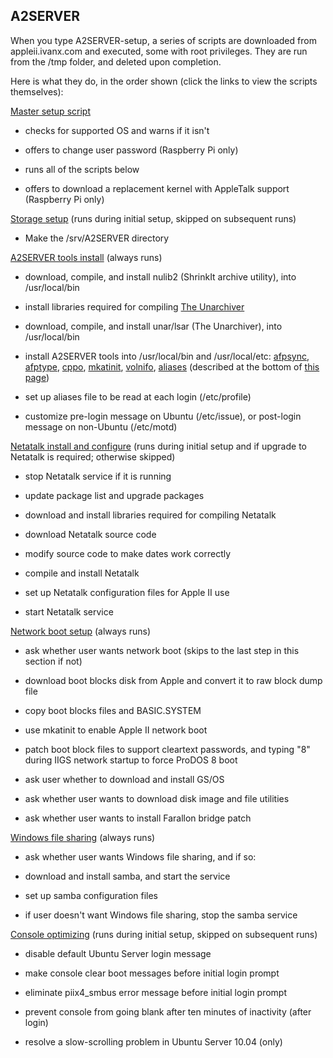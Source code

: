 ## A2SERVER

When you type A2SERVER-setup, a series of scripts are downloaded from
appleii.ivanx.com and executed, some with root privileges. They are run from
the /tmp folder, and deleted upon completion.

Here is what they do, in the order shown (click the links to view the scripts
themselves):

[Master setup script](setup/index.txt)

* checks for supported OS and warns if it isn't

* offers to change user password (Raspberry Pi only)

* runs all of the scripts below

* offers to download a replacement kernel with AppleTalk support (Raspberry Pi
  only)


[Storage setup](scripts/a2server-1-storage.txt) (runs during initial setup, skipped on subsequent runs)

* Make the /srv/A2SERVER directory


[A2SERVER tools install](scripts/a2server-2-tools.txt) (always runs)

<!--
* update package list and upgrade packages (apt-get update/upgrade)
-->

* download, compile, and install nulib2 (ShrinkIt archive utility), into
  /usr/local/bin

* install libraries required for compiling [The Unarchiver][1]

* download, compile, and install unar/lsar (The Unarchiver), into
  /usr/local/bin

* install A2SERVER tools into /usr/local/bin and /usr/local/etc:
  [afpsync](scripts/tools/afpsync.txt),
  [afptype](scripts/tools/afptype.txt),
  [cppo](scripts/tools/cppo.txt),
  [mkatinit](scripts/tools/mkatinit.txt),
  [volnifo](scripts/tools/mkvolinfo.txt),
  [aliases](scripts/tools/a2server-aliases.txt) (described at the bottom of
  [this page](a2server_commands.html))

* set up aliases file to be read at each login (/etc/profile)

* customize pre-login message on Ubuntu (/etc/issue), or post-login message on
  non-Ubuntu (/etc/motd)


[Netatalk install and configure](scripts/a2server-3-sharing.txt) (runs during
initial setup and if upgrade to Netatalk is required; otherwise skipped)

* stop Netatalk service if it is running

* update package list and upgrade packages

* download and install libraries required for compiling Netatalk

* download Netatalk source code

* modify source code to make dates work correctly

* compile and install Netatalk

* set up Netatalk configuration files for Apple II use

* start Netatalk service


[Network boot setup](scripts/a2server-5-netboot.txt) (always runs)

* ask whether user wants network boot (skips to the last step in this section
  if not)

* download boot blocks disk from Apple and convert it to raw block dump file

* copy boot blocks files and BASIC.SYSTEM

* use mkatinit to enable Apple II network boot

* patch boot block files to support cleartext passwords, and typing "8"
  during IIGS network startup to force ProDOS 8 boot

* ask user whether to download and install GS/OS

* ask whether user wants to download disk image and file utilities

* ask whether user wants to install Farallon bridge patch


[Windows file sharing](scripts/a2server-6-samba.txt) (always runs)

* ask whether user wants Windows file sharing, and if so:

* download and install samba, and start the service

* set up samba configuration files

* if user doesn't want Windows file sharing, stop the samba service


[Console optimizing](scripts/a2server-7-console.txt) (runs during initial
setup, skipped on subsequent runs)

* disable default Ubuntu Server login message

* make console clear boot messages before initial login prompt

* eliminate piix4\_smbus error message before initial login prompt

* prevent console from going blank after ten minutes of inactivity (after
  login)

* resolve a slow-scrolling problem in Ubuntu Server 10.04 (only)


[1]: http://wakaba.c3.cx/s/apps/unarchiver.html
